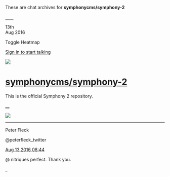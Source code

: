 These are chat archives for **symphonycms/symphony-2**

[__](/symphonycms/symphony-2/archives/2016/08/14)[__](/symphonycms/symphony-2/archives/2016/08/12)

13th  
Aug 2016

Toggle Heatmap

[Sign in to start talking](/login?action=login&button=archive-login)

![](https://avatars-02.gitter.im/group/iv/3/57542c45c43b8c601977197e?s=48)

#  [symphonycms/symphony-2](/symphonycms/symphony-2)

This is the official Symphony 2 repository.

[ __](/orgs/symphonycms/rooms "More symphonycms rooms")

![](https://pbs.twimg.com/profile_images/852618028/peterSmall_bigger.jpg)

____

Peter Fleck

@peterfleck_twitter

[Aug 13 2016
08:44](https://gitter.im/symphonycms/symphony-2?at=57aedddd46a301fa5a4b74ac)

@ nitriques perfect. Thank you.

_

